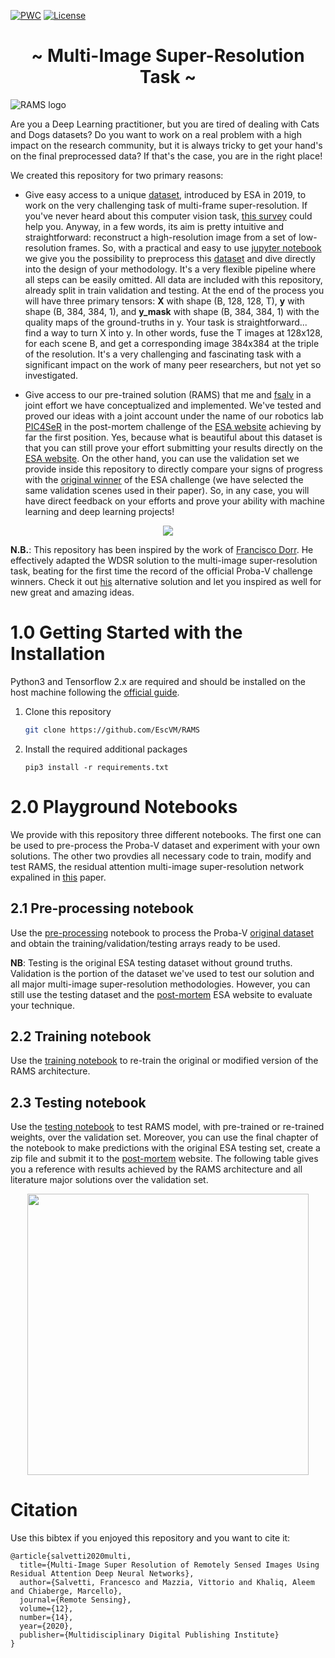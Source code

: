 [![PWC](https://img.shields.io/endpoint.svg?url=https://paperswithcode.com/badge/multi-image-super-resolution-of-remotely/multi-frame-super-resolution-on-proba-v)](https://paperswithcode.com/sota/multi-frame-super-resolution-on-proba-v?p=multi-image-super-resolution-of-remotely)
[![License](https://img.shields.io/badge/License-Apache%202.0-blue.svg)](https://opensource.org/licenses/Apache-2.0)

<h1 align="center"> ~ Multi-Image Super-Resolution Task ~ </h1>

![RAMS logo](media/proba_v_dataset_logo.png)

Are you a Deep Learning practitioner, but you are tired of dealing with Cats and Dogs datasets? Do you want to work on a real problem with a high impact on the research community, but it is always tricky to get your hand's on the final preprocessed data? If that's the case, you are in the right place!

We created this repository for two primary reasons:

- Give easy access to a unique [dataset](https://kelvins.esa.int/proba-v-super-resolution/data/), introduced by ESA in 2019, to work on the very challenging task of multi-frame super-resolution. If you've never heard about this computer vision task, [this survey](https://ieeexplore.ieee.org/abstract/document/8782382) could help you. Anyway, in a few words, its aim is pretty intuitive and straightforward: reconstruct a high-resolution image from a set of low-resolution frames. So, with a practical and easy to use [jupyter notebook](https://github.com/EscVM/RAMS/blob/master/preprocessing_dataset.ipynb) we give you the possibility to preprocess this [dataset](https://kelvins.esa.int/proba-v-super-resolution/data/) and dive directly into the design of your methodology. It's a very flexible pipeline where all steps can be easily omitted. All data are included with this repository, already split in train validation and testing. At the end of the process you will have three primary tensors: **X** with shape (B, 128, 128, T), **y** with shape (B, 384, 384, 1), and **y_mask** with shape (B, 384, 384, 1) with the quality maps of the ground-truths in y. Your task is straightforward... find a way to turn X into y. In other words, fuse the T images at 128x128, for each scene B, and get a corresponding image 384x384 at the triple of the resolution. It's a very challenging and fascinating task with a significant impact on the work of many peer researchers, but not yet so investigated.

- Give access to our pre-trained solution (RAMS) that me and [fsalv](https://github.com/fsalv) in a joint effort we have conceptualized and implemented. We've tested and proved our ideas with a joint account under the name of our robotics lab [PIC4SeR](https://pic4ser.polito.it/) in the post-mortem challenge of the [ESA website](https://kelvins.esa.int/proba-v-super-resolution/leaderboard/post-mortem-leaderboard) achieving by far the first position. Yes, because what is beautiful about this dataset is that you can still prove your effort submitting your results directly on the [ESA website](https://kelvins.esa.int/proba-v-super-resolution/leaderboard/post-mortem-leaderboard). On the other hand, you can use the validation set we provide inside this repository to directly compare your signs of progress with the [original winner](https://github.com/diegovalsesia/deepsum) of the ESA challenge (we have selected the same validation scenes used in their paper). So, in any case, you will have direct feedback on your efforts and prove your ability with machine learning and deep learning projects!

<p align="center">
<img src="media/misr_task.png" >
</p>

**N.B.**: This repository has been inspired by the work of [Francisco Dorr](https://github.com/frandorr/PROBA-V-3DWDSR). He effectively adapted the WDSR solution to the multi-image super-resolution task, beating for the first time the record of the official Proba-V challenge winners.
Check it out [his](https://github.com/frandorr/PROBA-V-3DWDSR) alternative solution and let you inspired as well for new great and amazing ideas.

# 1.0 Getting Started with the Installation
Python3 and Tensorflow 2.x are required and should be installed on the host machine following the [official guide](https://www.tensorflow.org/install).


1. Clone this repository

   ```bash
   git clone https://github.com/EscVM/RAMS
   ```
2. Install the required additional packages 
   ```
   pip3 install -r requirements.txt
   ```
# 2.0 Playground Notebooks
We provide with this repository three different notebooks. The first one can be used to pre-process the Proba-V dataset and experiment with your own solutions. The other two provdies all necessary code to train, modify and test RAMS, the residual attention multi-image super-resolution network expalined in [this](https://www.mdpi.com/2072-4292/12/14/2207) paper.

## 2.1 Pre-processing notebook
Use the [pre-processing](https://github.com/EscVM/RAMS/blob/master/preprocessing_dataset.ipynb) notebook to process the Proba-V [original dataset](https://kelvins.esa.int/proba-v-super-resolution/data/) and obtain the training/validation/testing arrays ready to be used.

**NB**: Testing is the original ESA testing dataset without ground truths. Validation is the portion of the dataset we've used to test our solution and all major multi-image super-resolution methodologies. However, you can still use the testing dataset and the [post-mortem](https://kelvins.esa.int/proba-v-super-resolution/leaderboard/post-mortem-leaderboard) ESA website to evaluate your technique.

## 2.2 Training notebook
Use the [training notebook](https://github.com/EscVM/RAMS/blob/master/train_RAMS_network.ipynb) to re-train the original or modified version of the RAMS architecture.

## 2.3 Testing notebook
Use the [testing notebook](https://github.com/EscVM/RAMS/blob/master/test_RAMS_network.ipynb) to test RAMS model, with pre-trained or re-trained weights, over the validation set. Moreover, you can use the final chapter of the notebook to make predictions with the original ESA testing set, create a zip file and submit it to the [post-mortem](https://kelvins.esa.int/proba-v-super-resolution-post-mortem/home/) website.
The following table gives you a reference with results achieved by the RAMS architecture and all literature major solutions over the validation set.
<p align="center">
<img src="media/probav_results_summary.png" width="450px">
</p>

# Citation
Use this bibtex if you enjoyed this repository and you want to cite it:

```
@article{salvetti2020multi,
  title={Multi-Image Super Resolution of Remotely Sensed Images Using Residual Attention Deep Neural Networks},
  author={Salvetti, Francesco and Mazzia, Vittorio and Khaliq, Aleem and Chiaberge, Marcello},
  journal={Remote Sensing},
  volume={12},
  number={14},
  year={2020},
  publisher={Multidisciplinary Digital Publishing Institute}
}
```
